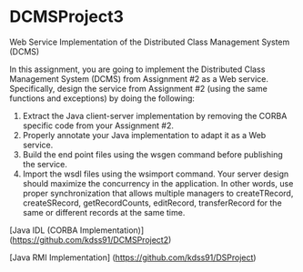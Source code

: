 # DCMSProject3
Web Service Implementation of the Distributed Class Management System (DCMS)

In this assignment, you are going to implement the Distributed Class Management System (DCMS) from Assignment #2 as a Web service. Specifically, design the service from Assignment #2 (using the same functions and exceptions) by doing the following:
1) Extract the Java client-server implementation by removing the CORBA specific code from your Assignment #2.
2) Properly annotate your Java implementation to adapt it as a Web service.
3) Build the end point files using the wsgen command before publishing the service.
4) Import the wsdl files using the wsimport command.
Your server design should maximize the concurrency in the application. In other words, use proper synchronization that allows multiple managers to createTRecord, createSRecord, getRecordCounts, editRecord, transferRecord for the same or different records at the same time.

[Java IDL (CORBA Implementation)] (https://github.com/kdss91/DCMSProject2)

[Java RMI Implementation] (https://github.com/kdss91/DSProject)
